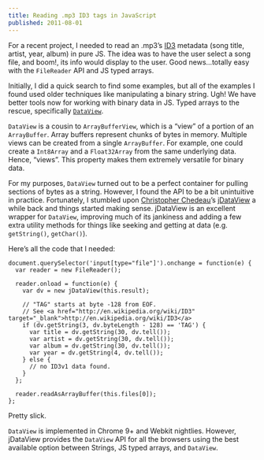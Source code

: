 ```yaml
---
title: Reading .mp3 ID3 tags in JavaScript
published: 2011-08-01
---
```


<p>For a recent project, I needed to read an .mp3&rsquo;s <a href="http://en.wikipedia.org/wiki/ID3" target="_blank">ID3</a> metadata (song title, artist, year, album) in pure JS. The idea was to have the user select a song file, and boom!, its info would display to the user. Good news&hellip;totally easy with the <code>FileReader</code> API and JS typed arrays.</p>

<p>Initially, I did a quick search to find some examples, but all of the examples I found used older techniques like manipulating a binary string. Ugh! We have better tools now for working with binary data in JS. Typed arrays to the rescue, specifically <a href="https://developer.mozilla.org/en/JavaScript_typed_arrays/DataView" target="_blank"><code>DataView</code></a>.</p>

<p><code>DataView</code> is a cousin to <code>ArrayBufferView</code>, which is a &ldquo;view&rdquo; of a portion of an <code>ArrayBuffer</code>.  Array buffers represent chunks of bytes in memory. Multiple views can be created from a single <code>ArrayBuffer</code>. For example, one could create a <code>Int8Array</code> and a <code>Float32Array</code> from the same underlying data. Hence, &ldquo;views&rdquo;. This property makes them extremely versatile for binary data.</p>

<p>For my purposes, <code>DataView</code> turned out to be a perfect container for pulling sections of bytes as a string. However, I found the API to be a bit unintuitive in practice. Fortunately, I stumbled upon <a href="http://blog.vjeux.com/" target="_blank">Christopher Chedeau</a>&rsquo;s <a href="https://github.com/vjeux/jDataView" target="_blank">jDataView</a> a while back and things started making sense. jDataView is an excellent wrapper for <code>DataView</code>, improving much of its jankiness and adding a few extra utility methods for things like seeking and getting at data (e.g. <code>getString()</code>, <code>getChar()</code>).</p>

<p>Here&rsquo;s all the code that I needed:</p>

```
document.querySelector('input[type="file"]').onchange = function(e) {
  var reader = new FileReader();

  reader.onload = function(e) {
    var dv = new jDataView(this.result);

    // "TAG" starts at byte -128 from EOF.
    // See <a href="http://en.wikipedia.org/wiki/ID3" target="_blank">http://en.wikipedia.org/wiki/ID3</a>
    if (dv.getString(3, dv.byteLength - 128) == 'TAG') {
      var title = dv.getString(30, dv.tell());
      var artist = dv.getString(30, dv.tell());
      var album = dv.getString(30, dv.tell());
      var year = dv.getString(4, dv.tell());
    } else {
      // no ID3v1 data found.
    }
  };

  reader.readAsArrayBuffer(this.files[0]);
};
```

<p>Pretty slick.</p>

<p><code>DataView</code> is implemented in Chrome 9+ and Webkit nightlies. However, jDataView provides the <code>DataView</code> API for all the browsers using the best available option between Strings, JS typed arrays, and <code>DataView</code>.</p>
